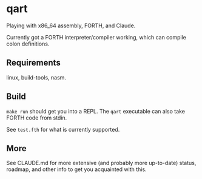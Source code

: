 # qart

Playing with x86_64 assembly, FORTH, and Claude.

Currently got a FORTH interpreter/compiler working, which can compile colon definitions.

## Requirements

linux, build-tools, nasm.

## Build

`make run` should get you into a REPL.  The `qart` executable can also take FORTH code from stdin.

See `test.fth` for what is currently supported.

## More

See CLAUDE.md for more extensive (and probably more up-to-date) status, roadmap,
and other info to get you acquainted with this.
